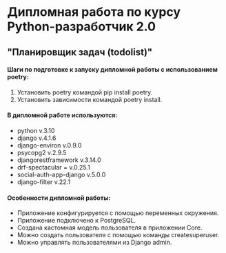 # Дипломная работа по курсу Python-разработчик 2.0
## "Планировщик задач (todolist)"

#### Шаги по подготовке к запуску дипломной работы с использованием poetry:
1. Установить poetry командой pip install poetry.
2. Установить зависимости командой poetry install.

#### В дипломной работе используются:
* python v.3.10
* django v.4.1.6
* django-environ v.0.9.0
* psycopg2 v.2.9.5
* djangorestframework v.3.14.0
* drf-spectacular = v.0.25.1
* social-auth-app-django v.5.0.0
* django-filter v.22.1

#### Особенности дипломной работы:
* Приложение конфигурируется с помощью переменных окружения.
* Приложение подключено к PostgreSQL.
* Создана кастомная модель пользователя в приложении Core.
* Можно создать пользователя с помощью команды createsuperuser.
* Можно управлять пользователями из Django admin.